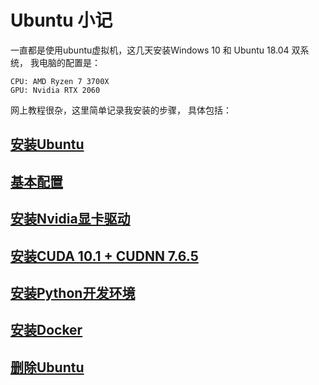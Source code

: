 # Ubuntu 小记
一直都是使用ubuntu虚拟机，这几天安装Windows 10 和 Ubuntu 18.04 双系统， 我电脑的配置是：

```
CPU: AMD Ryzen 7 3700X
GPU: Nvidia RTX 2060
```

网上教程很杂，这里简单记录我安装的步骤， 具体包括：

## [安装Ubuntu](INSTALL.md)

## [基本配置](CONFIG.md)

## [安装Nvidia显卡驱动](NVIDIA.md)

## [安装CUDA 10.1 + CUDNN 7.6.5](CUDA.md)

## [安装Python开发环境](PYTHON.md)

## [安装Docker](DOCKER.md)

## [删除Ubuntu](UNINSTALL.md)

